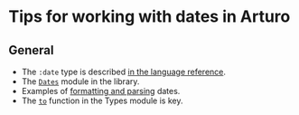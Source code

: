 # Tips for working with dates in Arturo

## General

* The `:date` type is described [in the language reference][lang].
* The [`Dates`][dates] module in the library.
* Examples of [formatting and parsing][example] dates.
* The [`to`][to] function in the Types module is key.

[lang]: https://arturo-lang.io/master/documentation/language/#date
[dates]: https://arturo-lang.io/master/documentation/library/dates/
[example]: https://arturo-lang.io/master/documentation/library/dates/#date-formatting-and-parsing
[to]: https://arturo-lang.io/master/documentation/library/types/to/
